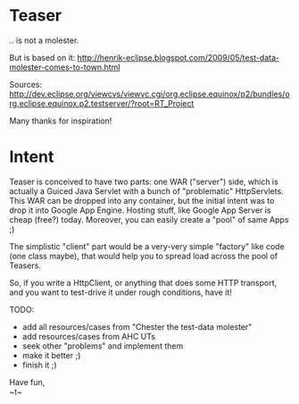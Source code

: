 Teaser
======

.. is not a molester.

But is based on it:
http://henrik-eclipse.blogspot.com/2009/05/test-data-molester-comes-to-town.html

Sources:
http://dev.eclipse.org/viewcvs/viewvc.cgi/org.eclipse.equinox/p2/bundles/org.eclipse.equinox.p2.testserver/?root=RT_Project

Many thanks for inspiration!


Intent
======

Teaser is conceived to have two parts: one WAR ("server") side, which is actually a Guiced Java Servlet with a bunch of "problematic" HttpServlets. This WAR can be dropped into any container, but the initial intent was to drop it into Google App Engine. Hosting stuff, like Google App Server is cheap (free?) today. Moreover, you can easily create a "pool" of same Apps ;)

The simplistic "client" part would be a very-very simple "factory" like code (one class maybe), that would help you to spread load across the pool of Teasers.

So, if you write a HttpClient, or anything that does some HTTP transport, and you want to test-drive it under rough conditions, have it!


TODO:
- add all resources/cases from "Chester the test-data molester"
- add resources/cases from AHC UTs
- seek other "problems" and implement them
- make it better ;)
- finish it ;)


Have fun,  
~t~
